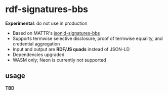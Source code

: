 # rdf-signatures-bbs

**Experimental**: do not use in production

- Based on MATTR's [jsonld-signatures-bbs](https://github.com/mattrglobal/jsonld-signatures-bbs)
- Supports termwise selective disclosure, proof of termwise equality, and credential aggregation
- Input and output are **RDF/JS quads** instead of JSON-LD
- Dependencies upgraded
- WASM only; Neon is currently not supported

## usage

**TBD**
